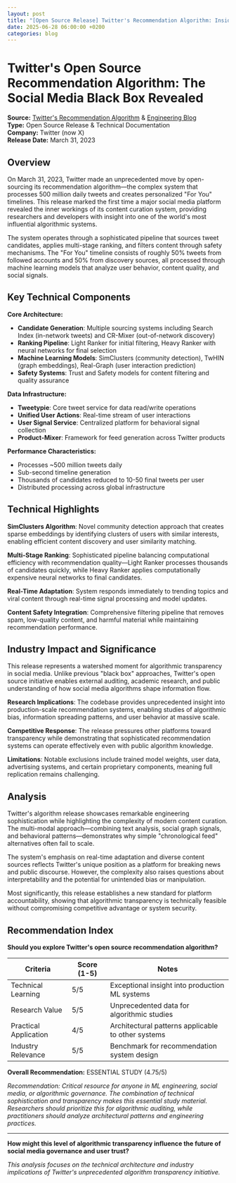 ```yaml
---
layout: post
title: "[Open Source Release] Twitter's Recommendation Algorithm: Inside the Code That Powers 500M Daily Tweets"
date: 2025-06-28 06:00:00 +0200
categories: blog
---
```


# Twitter's Open Source Recommendation Algorithm: The Social Media Black Box Revealed

**Source:** [Twitter's Recommendation Algorithm](https://github.com/twitter/the-algorithm) & [Engineering Blog](https://blog.x.com/engineering/en_us/topics/open-source/2023/twitter-recommendation-algorithm)  
**Type:** Open Source Release & Technical Documentation  
**Company:** Twitter (now X)  
**Release Date:** March 31, 2023  

## Overview

On March 31, 2023, Twitter made an unprecedented move by open-sourcing its recommendation algorithm—the complex system that processes 500 million daily tweets and creates personalized "For You" timelines. This release marked the first time a major social media platform revealed the inner workings of its content curation system, providing researchers and developers with insight into one of the world's most influential algorithmic systems.

The system operates through a sophisticated pipeline that sources tweet candidates, applies multi-stage ranking, and filters content through safety mechanisms. The "For You" timeline consists of roughly 50% tweets from followed accounts and 50% from discovery sources, all processed through machine learning models that analyze user behavior, content quality, and social signals.

## Key Technical Components

**Core Architecture:**
- **Candidate Generation**: Multiple sourcing systems including Search Index (in-network tweets) and CR-Mixer (out-of-network discovery)
- **Ranking Pipeline**: Light Ranker for initial filtering, Heavy Ranker with neural networks for final selection
- **Machine Learning Models**: SimClusters (community detection), TwHIN (graph embeddings), Real-Graph (user interaction prediction)
- **Safety Systems**: Trust and Safety models for content filtering and quality assurance

**Data Infrastructure:**
- **Tweetypie**: Core tweet service for data read/write operations
- **Unified User Actions**: Real-time stream of user interactions
- **User Signal Service**: Centralized platform for behavioral signal collection
- **Product-Mixer**: Framework for feed generation across Twitter products

**Performance Characteristics:**
- Processes ~500 million tweets daily
- Sub-second timeline generation
- Thousands of candidates reduced to 10-50 final tweets per user
- Distributed processing across global infrastructure

## Technical Highlights

**SimClusters Algorithm**: Novel community detection approach that creates sparse embeddings by identifying clusters of users with similar interests, enabling efficient content discovery and user similarity matching.

**Multi-Stage Ranking**: Sophisticated pipeline balancing computational efficiency with recommendation quality—Light Ranker processes thousands of candidates quickly, while Heavy Ranker applies computationally expensive neural networks to final candidates.

**Real-Time Adaptation**: System responds immediately to trending topics and viral content through real-time signal processing and model updates.

**Content Safety Integration**: Comprehensive filtering pipeline that removes spam, low-quality content, and harmful material while maintaining recommendation performance.

## Industry Impact and Significance

This release represents a watershed moment for algorithmic transparency in social media. Unlike previous "black box" approaches, Twitter's open source initiative enables external auditing, academic research, and public understanding of how social media algorithms shape information flow.

**Research Implications**: The codebase provides unprecedented insight into production-scale recommendation systems, enabling studies of algorithmic bias, information spreading patterns, and user behavior at massive scale.

**Competitive Response**: The release pressures other platforms toward transparency while demonstrating that sophisticated recommendation systems can operate effectively even with public algorithm knowledge.

**Limitations**: Notable exclusions include trained model weights, user data, advertising systems, and certain proprietary components, meaning full replication remains challenging.

## Analysis

Twitter's algorithm release showcases remarkable engineering sophistication while highlighting the complexity of modern content curation. The multi-modal approach—combining text analysis, social graph signals, and behavioral patterns—demonstrates why simple "chronological feed" alternatives often fail to scale.

The system's emphasis on real-time adaptation and diverse content sources reflects Twitter's unique position as a platform for breaking news and public discourse. However, the complexity also raises questions about interpretability and the potential for unintended bias or manipulation.

Most significantly, this release establishes a new standard for platform accountability, showing that algorithmic transparency is technically feasible without compromising competitive advantage or system security.

## Recommendation Index

**Should you explore Twitter's open source recommendation algorithm?**

| Criteria | Score (1-5) | Notes |
|----------|-------------|-------|
| Technical Learning | 5/5 | Exceptional insight into production ML systems |
| Research Value | 5/5 | Unprecedented data for algorithmic studies |
| Practical Application | 4/5 | Architectural patterns applicable to other systems |
| Industry Relevance | 5/5 | Benchmark for recommendation system design |

**Overall Recommendation:** ESSENTIAL STUDY (4.75/5)

*Recommendation: Critical resource for anyone in ML engineering, social media, or algorithmic governance. The combination of technical sophistication and transparency makes this essential study material. Researchers should prioritize this for algorithmic auditing, while practitioners should analyze architectural patterns and engineering practices.*

---

**How might this level of algorithmic transparency influence the future of social media governance and user trust?**

*This analysis focuses on the technical architecture and industry implications of Twitter's unprecedented algorithm transparency initiative.*